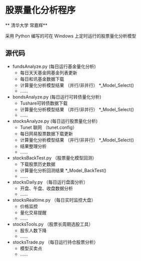 
# 股票量化分析程序

** 清华大学 常嘉辉**

采用 Python 编写的可在 Windows 上定时运行的股票量化分析模型

## 源代码
+ fundsAnalyze.py (每日运行基金量化分析)
	+ 每日天天基金网基金列表更新
	+ 每日和讯基金数据下载
	+ 计算量化分析模型结果 （并行/非并行） *_Model_Select()
	+ ……
+ bondsAnalyze.py (每日运行可转债量化分析)
	+ Tushare可转债数据下载
	+ 计算量化分析模型结果 （并行/非并行） *_Model_Select()
	+ ……
+ stocksAnalyze.py (每日运行股票量化分析)
	+ Tunet 联网 （tunet.config）
	+ 每日网易股票数据下载更新
	+ 计算量化分析模型结果 （并行/非并行） *_Model_Select()
	+ 结果整理分析
	+ ……
+ stocksBackTest.py （股票量化模型回测）
	+ 下载股票历史数据
	+ 计算量化分析回测结果 *_Model_BackTest()
	+ ……
+ stocksDaily.py （每日运行盘面分析）
	+ 开盘、午盘、收盘数据分析
	+ ……
+ stocksRealtime.py （每日实时监控大盘）
	+ 价格监控
	+ 量化交易提醒
	+ ……
+ stocksTools.py （股票长周期选股工具）
	+ 股东人数下降
	+ ……
+ stocksTrade.py （每日运行持仓股票分析）
	+ 模型买卖点
	+ ……